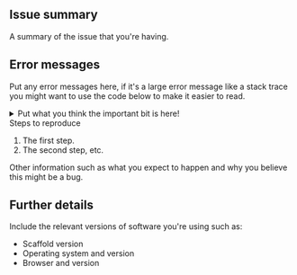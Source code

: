 ## Issue summary

A summary of the issue that you're having.

## Error messages

Put any error messages here, if it's a large error message like a stack trace you might want to use the code below to make it easier to read.

<details>
    <summary>
        Put what you think the important bit is here!
    </summary>
    <p>
        Put a large stack trace in here and then it'll be collapsed by default to keep the issue easy to read.
    </p>
</details

## Steps to reproduce

1. The first step.
2. The second step, etc.

Other information such as what you expect to happen and why you believe this might be a bug.

## Further details

Include the relevant versions of software you're using such as:

* Scaffold version
* Operating system and version
* Browser and version